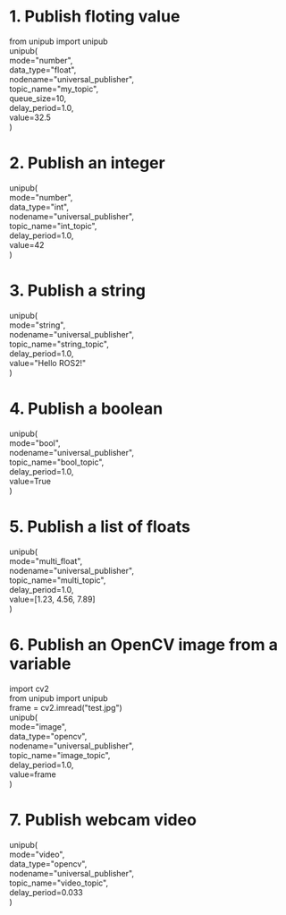 # 1. Publish floting value    

from unipub import unipub  
unipub(    
    mode="number",    
    data_type="float",   
    nodename="universal_publisher",   
    topic_name="my_topic",   
    queue_size=10,    
    delay_period=1.0,    
    value=32.5    
)


# 2. Publish an integer  

unipub(    
    mode="number",   
    data_type="int",   
    nodename="universal_publisher",   
    topic_name="int_topic",   
    delay_period=1.0,   
    value=42  
) 

# 3. Publish a string   

unipub(   
    mode="string",  
    nodename="universal_publisher",   
    topic_name="string_topic",   
    delay_period=1.0,   
    value="Hello ROS2!"   
)


# 4. Publish a boolean   

unipub(   
    mode="bool",   
    nodename="universal_publisher",   
    topic_name="bool_topic",   
    delay_period=1.0,   
    value=True   
) 

# 5. Publish a list of floats  

unipub(   
    mode="multi_float",   
    nodename="universal_publisher",   
    topic_name="multi_topic",   
    delay_period=1.0,   
    value=[1.23, 4.56, 7.89]   
)



# 6. Publish an OpenCV image from a variable    

import cv2   
from unipub import unipub   
frame = cv2.imread("test.jpg")   
unipub(  
    mode="image",  
    data_type="opencv",   
    nodename="universal_publisher",   
    topic_name="image_topic",   
    delay_period=1.0,   
    value=frame   
)   



# 7. Publish webcam video    

unipub(   
    mode="video",   
    data_type="opencv",   
    nodename="universal_publisher",   
    topic_name="video_topic",   
    delay_period=0.033   
)   
